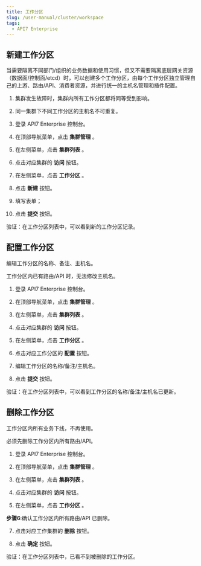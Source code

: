 ```yaml
---
title: 工作分区
slug: /user-manual/cluster/workspace
tags:
  - API7 Enterprise
---
```


## 新建工作分区


当需要隔离不同部门/组织的业务数据和使用习惯，但又不需要隔离底层网关资源（数据面/控制面/etcd）时，可以创建多个工作分区，由每个工作分区独立管理自己的上游、路由/API、消费者资源，并进行统一的主机名管理和插件配置。



1. 集群发生故障时，集群内所有工作分区都将同等受到影响。
2. 同一集群下不同工作分区的主机名不可重复。



1.  登录 API7 Enterprise 控制台。

2.  在顶部导航菜单，点击 **集群管理** 。

3. 在左侧菜单，点击 **集群列表** 。

4. 点击对应集群的 **访问** 按钮。

5. 在左侧菜单，点击 **工作分区** 。

6. 点击 **新建** 按钮。

7. 填写表单；

8. 点击 **提交** 按钮。

验证：在工作分区列表中，可以看到新的工作分区记录。

## 配置工作分区


编辑工作分区的名称、备注、主机名。



工作分区内已有路由/API 时，无法修改主机名。



1.  登录 API7 Enterprise 控制台。

2.  在顶部导航菜单，点击 **集群管理** 。

3. 在左侧菜单，点击 **集群列表** 。

4. 点击对应集群的 **访问** 按钮。

5. 在左侧菜单，点击 **工作分区** 。

6. 点击对应工作分区的 **配置** 按钮。

7. 编辑工作分区的名称/备注/主机名。

8. 点击 **提交** 按钮。

验证：在工作分区列表中，可以看到工作分区的名称/备注/主机名已更新。

## 删除工作分区


工作分区内所有业务下线，不再使用。



必须先删除工作分区内所有路由/API。



1.  登录 API7 Enterprise 控制台。

2.  在顶部导航菜单，点击 **集群管理** 。

3. 在左侧菜单，点击 **集群列表** 。

4. 点击对应集群的 **访问** 按钮。

5. 在左侧菜单，点击 **工作分区** 。

**步骤6**:确认工作分区内所有路由/API 已删除。

7. 点击对应工作集群的 **删除** 按钮。

8. 点击 **确定** 按钮。

验证：在工作分区列表中，已看不到被删除的工作分区。
